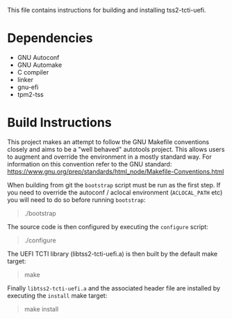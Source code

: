 This file contains instructions for building and installing tss2-tcti-uefi.

# Dependencies
* GNU Autoconf
* GNU Automake
* C compiler
* linker
* gnu-efi
* tpm2-tss

# Build Instructions
This project makes an attempt to follow the GNU Makefile conventions closely
and aims to be a "well behaved" autotools project. This allows users to
augment and override the environment in a mostly standard way. For
information on this convention refer to the GNU standard:
https://www.gnu.org/prep/standards/html_node/Makefile-Conventions.html

When building from git the `bootstrap` script must be run as the first step.
If you need to override the autoconf / aclocal environment (`ACLOCAL_PATH`
etc) you will need to do so before running `bootstrap`:
> ./bootstrap

The source code is then configured by executing the `configure` script:
> ./configure

The UEFI TCTI library (libtss2-tcti-uefi.a) is then built by the default
make target:
> make

Finally `libtss2-tcti-uefi.a` and the associated header file are installed by
executing the `install` make target:
> make install
